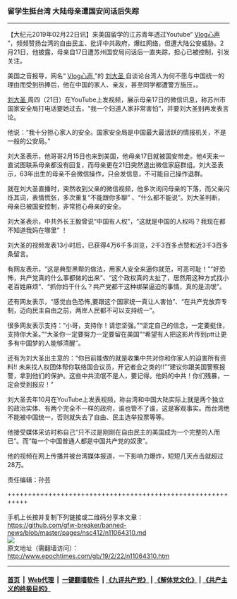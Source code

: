### 留学生挺台湾 大陆母亲遭国安问话后失踪
------------------------

<p>
 【大纪元2019年02月22日讯】来美国留学的江苏青年透过Youtube“
 <a href="http://www.epochtimes.com/gb/tag/vlog%E5%BF%83%E5%A3%B0.html">
  Vlog心声
 </a>
 ”，频频赞扬台湾的自由民主、批评中共政府，爆红网络，但遭大陆公安威胁。2月21日，他披露，母亲自17日遭苏州国安局问话后一直失踪，担心已被控制，引发关注。
</p>
<p>
 美国之音报导，网名“
 <a href="http://www.epochtimes.com/gb/tag/vlog%E5%BF%83%E5%A3%B0.html">
  Vlog心声
 </a>
 ”的
 <a href="http://www.epochtimes.com/gb/tag/%E5%88%98%E5%A4%A7%E5%9C%A3.html">
  刘大圣
 </a>
 自谈论台湾人为何不愿与中国统一的理由而受到热捧后，他在中国的家人、亲友，甚至同学都遭警方施压，。
</p>
<p>
 <a href="http://www.epochtimes.com/gb/tag/%E5%88%98%E5%A4%A7%E5%9C%A3.html">
  刘大圣
 </a>
 周四（21日）在YouTube上发视频，展示母亲17日的微信讯息，称苏州巿国家安全局打电话要她过去，“我一个妇道人家非常害怕”，并要刘大圣别再发表言论。
</p>
<p>
 他说：“我十分担心家人的安全。国家安全局是中国最大最活跃的情报机关，不是一般的公安局。”
</p>
<p>
 刘大圣表示，他哥哥2月15日也来到美国，他母亲17日就被国安带走。他4天来一直试图联系母亲都没有回复，而母亲更在21日突然退出微信家庭群组。刘大圣表示，63年出生的母亲不会微信操作，只会发信息，不可能自己操作退群。
</p>
<p>
 就在刘大圣直播时，突然收到父亲的微信视频，他多次询问母亲的下落，而父亲闪烁其词，表情慌张，多次重复“不能跟你多聊” 、“什么都不能说”。刘大圣判断，母亲已被国安控制，非常担心母亲的安全。
</p>
<p>
 刘大圣表示，中共外长王毅曾说“中国有人权”，“这就是中国的人权吗？我现在都不知道我妈在哪里” ！
</p>
<p>
 刘大圣的视频发表13小时后，已获得4万6千多浏览，2千3百多点赞和近3千3百多条留言。
</p>
<p>
 有网友表示，“这是典型黑帮的做法，用家人安全来逼你就范，可恶可耻！”“好恐怖，共产党真的什么事都做的出来”、“这个政权真的太扯了，居然用这种方式找小老百姓麻烦”、“抓你妈干什么？共产党都干这种绑架逼迫的事情，真的是流氓”。
</p>
<p>
 还有网友表示，“感觉白色恐怖,要跟这个国家统一真让人害怕”、“在共产党放弃专制，迈向民主自由之前，两岸人民都不可以支持统一”。
</p>
<p>
 很多网友表示支持：“小哥，支持你！请您坚强。”“坚定自己的信念，一定要挺住，支持你大圣。”“大圣你一定要努力一定要留在美国”“希望有人把这影片传到ptt让更多有中国梦的人能够清醒”。
</p>
<p>
 还有为刘大圣出主意的：“你目前能做的就是收集中共对你和你家人的迫害所有资料!! 未来找人权团体帮你联络国会议员，开记者会之类的!!”“建议你跟美国警察报警，拿到他们的保护。这些中共流氓不是人，要记得。他妈的中共！你们残暴，一定会受到报应！”
</p>
<p>
 刘大圣去年10月在YouTube上发表视频，称台湾和中国大陆实际上就是两个独立的政治实体、有两个完全不一样的政府，谁也管不了谁，这是客观事实。而台湾绝不能被中国统一，否则就失去了自由、民主选举投票等等。
</p>
<p>
 他接受媒体采访时称自己“只不过是刚刚在自由民主的美国成为一个完整的人而已”。而“每一个中国普通人都是中国共产党的奴隶”。
</p>
<p>
 他的视频在网上传播并被台湾媒体报道，一下影响力爆炸，短短几天点击就超过28万。
</p>
<p>
 责任编辑：孙芸
</p>

+++++++++++++++++++++++++++++++++++++++++++++++++++++++++++<br/><br/>
手机上长按并复制下列链接或二维码分享本文章：<br/>
https://github.com/gfw-breaker/banned-news/blob/master/pages/nsc412/n11064310.md <br/>
<a href='https://github.com/gfw-breaker/banned-news/blob/master/pages/nsc412/n11064310.md'><img src='https://github.com/gfw-breaker/banned-news/blob/master/pages/nsc412/n11064310.md.png'/></a> <br/>
原文地址（需翻墙访问）：http://www.epochtimes.com/gb/19/2/22/n11064310.htm


------------------------
#### [首页](https://github.com/gfw-breaker/banned-news/blob/master/README.md) &nbsp;|&nbsp; [Web代理](https://github.com/labour-camp/helloworld) &nbsp;|&nbsp; [一键翻墙软件](https://github.com/gfw-breaker/nogfw/blob/master/README.md) &nbsp;| [《九评共产党》](https://github.com/gfw-breaker/9ping.md/blob/master/README.md#九评之一评共产党是什么) | [《解体党文化》](https://github.com/gfw-breaker/jtdwh.md/blob/master/README.md) | [《共产主义的终极目的》](https://github.com/gfw-breaker/gczydzjmd.md/blob/master/README.md)

